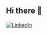 ## Hi there 👋

<!--
**kasperFlo/kasperFlo** is a ✨ _special_ ✨ repository because its `README.md` (this file) appears on your GitHub profile.

Here are some ideas to get you started:

- 🔭 I’m currently working on ...
- 🌱 I’m currently learning ...
- 👯 I’m looking to collaborate on ...
- 🤔 I’m looking for help with ...
- 💬 Ask me about ...
- 📫 How to reach me: ...
- 😄 Pronouns: ...
- ⚡ Fun fact: ...
-->



[![LinkedIn](https://img.shields.io/badge/LinkedIn-0077B5?style=for-the-badge&logo=linkedin&logoColor=white)](https://www.linkedin.com/in/florianka)

